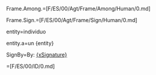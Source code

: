 Frame.Among.=[F/ES/00/Agt/Frame/Among/Human/0.md]

Frame.Sign.=[F/ES/00/Agt/Frame/Sign/Human/0.md]

entity=individuo

entity.a=un {entity}

SignBy=By: <u>{xSignature}</u>

=[F/ES/00/ID/0.md]
